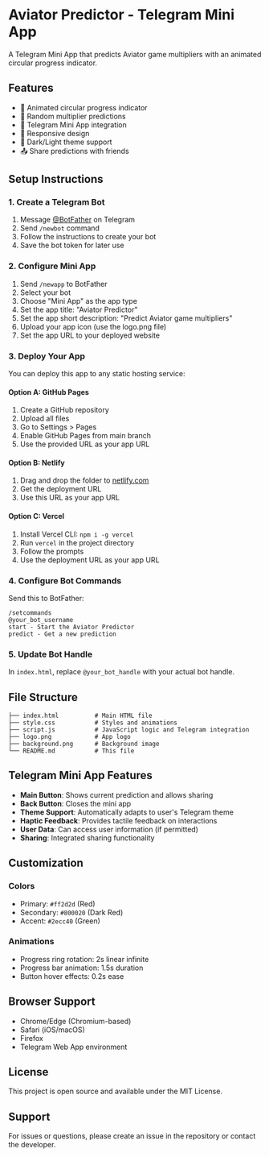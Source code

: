 # Aviator Predictor - Telegram Mini App

A Telegram Mini App that predicts Aviator game multipliers with an animated circular progress indicator.

## Features

- 🚁 Animated circular progress indicator
- 🎯 Random multiplier predictions
- 📱 Telegram Mini App integration
- 🎨 Responsive design
- 🌙 Dark/Light theme support
- 📤 Share predictions with friends

## Setup Instructions

### 1. Create a Telegram Bot

1. Message [@BotFather](https://t.me/botfather) on Telegram
2. Send `/newbot` command
3. Follow the instructions to create your bot
4. Save the bot token for later use

### 2. Configure Mini App

1. Send `/newapp` to BotFather
2. Select your bot
3. Choose "Mini App" as the app type
4. Set the app title: "Aviator Predictor"
5. Set the app short description: "Predict Aviator game multipliers"
6. Upload your app icon (use the logo.png file)
7. Set the app URL to your deployed website

### 3. Deploy Your App

You can deploy this app to any static hosting service:

#### Option A: GitHub Pages
1. Create a GitHub repository
2. Upload all files
3. Go to Settings > Pages
4. Enable GitHub Pages from main branch
5. Use the provided URL as your app URL

#### Option B: Netlify
1. Drag and drop the folder to [netlify.com](https://netlify.com)
2. Get the deployment URL
3. Use this URL as your app URL

#### Option C: Vercel
1. Install Vercel CLI: `npm i -g vercel`
2. Run `vercel` in the project directory
3. Follow the prompts
4. Use the deployment URL as your app URL

### 4. Configure Bot Commands

Send this to BotFather:
```
/setcommands
@your_bot_username
start - Start the Aviator Predictor
predict - Get a new prediction
```

### 5. Update Bot Handle

In `index.html`, replace `@your_bot_handle` with your actual bot handle.

## File Structure

```
├── index.html          # Main HTML file
├── style.css           # Styles and animations
├── script.js           # JavaScript logic and Telegram integration
├── logo.png            # App logo
├── background.png      # Background image
└── README.md           # This file
```

## Telegram Mini App Features

- **Main Button**: Shows current prediction and allows sharing
- **Back Button**: Closes the mini app
- **Theme Support**: Automatically adapts to user's Telegram theme
- **Haptic Feedback**: Provides tactile feedback on interactions
- **User Data**: Can access user information (if permitted)
- **Sharing**: Integrated sharing functionality

## Customization

### Colors
- Primary: `#ff2d2d` (Red)
- Secondary: `#800020` (Dark Red)
- Accent: `#2ecc40` (Green)

### Animations
- Progress ring rotation: 2s linear infinite
- Progress bar animation: 1.5s duration
- Button hover effects: 0.2s ease

## Browser Support

- Chrome/Edge (Chromium-based)
- Safari (iOS/macOS)
- Firefox
- Telegram Web App environment

## License

This project is open source and available under the MIT License.

## Support

For issues or questions, please create an issue in the repository or contact the developer. 